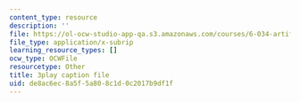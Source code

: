 ```yaml
---
content_type: resource
description: ''
file: https://ol-ocw-studio-app-qa.s3.amazonaws.com/courses/6-034-artificial-intelligence-fall-2010/de8ac6ec8a5f5a808c1d0c2017b9df1f_sh3EPjhhd40.vtt
file_type: application/x-subrip
learning_resource_types: []
ocw_type: OCWFile
resourcetype: Other
title: 3play caption file
uid: de8ac6ec-8a5f-5a80-8c1d-0c2017b9df1f
---
```


